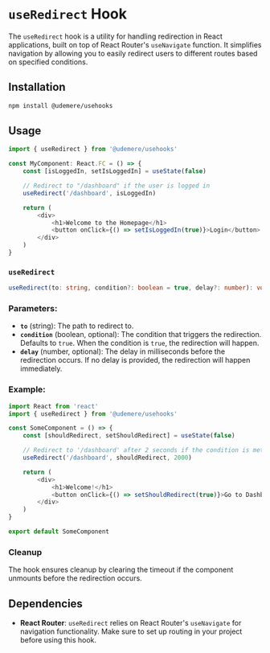 # `useRedirect` Hook

The `useRedirect` hook is a utility for handling redirection in React applications, built on top of React Router's `useNavigate` function. It simplifies navigation by allowing you to easily redirect users to different routes based on specified conditions.

## Installation

```bash
npm install @udemere/usehooks
```

## Usage

```typescript
import { useRedirect } from '@udemere/usehooks'

const MyComponent: React.FC = () => {
	const [isLoggedIn, setIsLoggedIn] = useState(false)

	// Redirect to "/dashboard" if the user is logged in
	useRedirect('/dashboard', isLoggedIn)

	return (
		<div>
			<h1>Welcome to the Homepage</h1>
			<button onClick={() => setIsLoggedIn(true)}>Login</button>
		</div>
	)
}
```

### `useRedirect`

```typescript
useRedirect(to: string, condition?: boolean = true, delay?: number): void
```

### Parameters:

- **`to`** (string): The path to redirect to.
- **`condition`** (boolean, optional): The condition that triggers the redirection. Defaults to `true`. When the condition is `true`, the redirection will happen.
- **`delay`** (number, optional): The delay in milliseconds before the redirection occurs. If no delay is provided, the redirection will happen immediately.

### Example:

```typescript
import React from 'react'
import { useRedirect } from '@udemere/usehooks'

const SomeComponent = () => {
	const [shouldRedirect, setShouldRedirect] = useState(false)

	// Redirect to '/dashboard' after 2 seconds if the condition is met
	useRedirect('/dashboard', shouldRedirect, 2000)

	return (
		<div>
			<h1>Welcome!</h1>
			<button onClick={() => setShouldRedirect(true)}>Go to Dashboard</button>
		</div>
	)
}

export default SomeComponent
```

### Cleanup

The hook ensures cleanup by clearing the timeout if the component unmounts before the redirection occurs.

## Dependencies

- **React Router**: `useRedirect` relies on React Router's `useNavigate` for navigation functionality. Make sure to set up routing in your project before using this hook.
